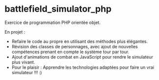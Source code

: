 # battlefield_simulator_php

Exercice de programmation PHP orientée objet.

En projet :

- Refaire le code au propre en utilisant des méthodes plus élégantes.
- Révision des classes de personnages, avec ajout de nouvelles compétences prenant en compte le système tour par tour.
- Ajout d'animations de combat en JavaScript pour rendre le simulateur plus vivant.
- Pour le plaisir : Apprendre les technologies adaptées pour faire un vrai simulateur !!! :)

